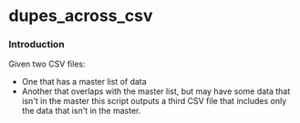 # dupes_across_csv

### Introduction

Given two CSV files:
* One that has a master list of data
* Another that overlaps with the master list, but may have some data that isn't in the master
this script outputs a third CSV file that includes only the data that isn't in the master. 
